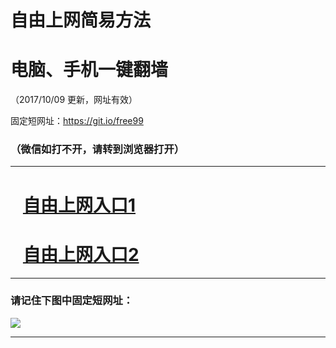 ﻿# 自由上网简易方法

# 电脑、手机一键翻墙

（2017/10/09 更新，网址有效）

固定短网址：https://git.io/free99

### （微信如打不开，请转到浏览器打开）


***





# &nbsp;&nbsp; <a href="http://ft1619922012.fwq-tz-1001.info/fwqtz01.html?t=100900118386 " target="_blank">自由上网入口1</a>
# &nbsp;&nbsp; <a href="http://ft2374417364.fwq-tz-1002.info/fwqtz02.html?t=100900114286 " target="_blank">自由上网入口2</a>
***

### 请记住下图中固定短网址：

<img src="https://s3-us-west-2.amazonaws.com/fwq-1001/yjfq-20170905okok.png" /> 


***

